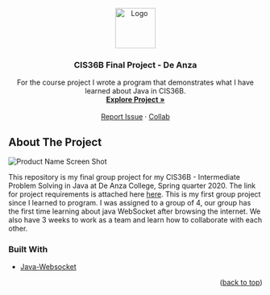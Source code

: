 <div id="top"></div>

<!-- PROJECT LOGO -->
<br />
<div align="center">
  <a href="https://github.com/phantom037/restaurant-app">
    <img src="https://applywave.com/wp-content/uploads/2020/01/DeAnza.png" alt="Logo" width="80" height="80">
  </a>

<h3 align="center">CIS36B Final Project - De Anza</h3>

  <p align="center">
    For the course project I wrote a program that demonstrates what I have learned about Java in CIS36B.
    <br />
    <a href="https://dlmocha.com"><strong>Explore Project »</strong></a>
    <br />
    <br />
    <a href="https://dlmocha.com/contact">Report Issue</a>
    ·
    <a href="https://dlmocha.com/contact">Collab</a>
  </p>
</div>

<!-- ABOUT THE PROJECT -->
## About The Project

![Product Name Screen Shot](https://dlmocha.com/GameImages/restaurant-app.png)

This repository is my final group project for my CIS36B - Intermediate Problem Solving in Java at De Anza College, Spring quarter 2020.
The link for project requirements is attached here  [here](https://web.archive.org/web/20191201035000/http://deanzacollegecis.jenniferparrish.net/home/cis36b/cis-36b-schedule/courseproject).
This is my first group project since I learned to program. I was assigned to a group of 4, our group has the first time learning about java WebSocket after browsing the internet. We also have 3 weeks to work as a team and learn how to collaborate with each other.


### Built With
* [Java-Websocket](https://tootallnate.github.io/Java-WebSocket/)




<p align="right">(<a href="#top">back to top</a>)</p>

